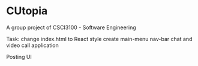 # CUtopia
A group project of CSCI3100 - Software Engineering

Task:
change index.html to React style
create main-menu nav-bar
chat and video call application

Posting UI
